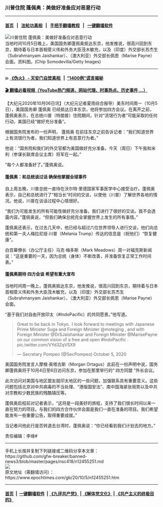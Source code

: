 ### 川普住院 蓬佩奥：美做好准备应对恶意行动
------------------------

#### [首页](https://github.com/gfw-breaker/banned-news3/blob/master/README.md) &nbsp;&nbsp;|&nbsp;&nbsp; [法轮功真相](https://github.com/begood0513/basic/blob/master/README.md)  &nbsp;&nbsp;|&nbsp;&nbsp; [手把手翻墙教程](https://github.com/gfw-breaker/guides/wiki)  &nbsp;&nbsp;|&nbsp;&nbsp; [一键翻墙软件](https://github.com/gfw-breaker/nogfw/blob/master/README.md)  



<div><img alt="川普住院 蓬佩奥：美做好准备应对恶意行动" class="attachment-djy_600_400 size-djy_600_400 wp-post-image" src="https://i.epochtimes.com/assets/uploads/2020/10/GettyImages-1056359598-600x400.jpg"/>
<div class="caption">
 当地时间10月5日晚上，美国国务卿蓬佩奥抵达东京，他发推说，很高兴回到东京，期待着与日本首相菅义伟和外务大臣茂木敏充，以及（印度）外交部长苏杰生（Subrahmanyam Jaishankar）、（澳大利亚）外交部长佩恩（Marise Payne）会面。资料图。(Chip Somodevilla/Getty Images)
</div></div><hr/>

#### 💥 [《伪火》 - 天安门自焚真相 ](http://158.247.195.190:10000/videos/blog/weihuo.html)&nbsp; |&nbsp; [“1400例”谎言揭秘  ](http://158.247.195.190:10000/videos/blog/jiexi1400.html)

#### [ 🎬  翻墙必看视频（YouTube热门频道、网站代理、时事热点、历史事件 ...）](https://github.com/gfw-breaker/links/blob/master/banned.md)

<div><p>
 【大纪元2020年10月06日讯】（大纪元记者夏雨综合报导）美东时间周一（10月5日），美国国务卿
 <ok href="https://www.epochtimes.com/gb/tag/%E8%93%AC%E4%BD%A9%E5%A5%A5.html">
  蓬佩奥
 </ok>
 已经抵达日本东京，他将参加四方会议。在离开之前，蓬佩奥表示，在总统川普（特朗普）住院期间，针对“流氓行为者”可能采取的任何行动，美国已经“做好充分准备”。
</p>
<p>
 根据国务院发布的一份声明，
 <ok href="https://www.epochtimes.com/gb/tag/%E8%93%AC%E4%BD%A9%E5%A5%A5.html">
  蓬佩奥
 </ok>
 在前往东京之前告诉记者：“我们知道世界上有流氓行为者，我们知道世界上有恶意行为者。”
</p>
<p>
 他说：“国务院和我们的外交官都为美国做好充分准备。今天（周日）下午我和米利（参谋长联席会议主席）将军在一起。”
</p>
<p>
 “每个人都准备好了。”蓬佩奥说。
</p>
<h4>
 蓬佩奥：和总统谈过话 确保他掌握全球事件
</h4>
<p>
 自上周五晚，川普总统一直待在沃尔特·里德国家军事医学中心接受治疗。蓬佩奥表示，自己和总统进行了“相当长”时间的交谈，以使他（川普）了解世界各地的情况。他说，川普在谈话过程中心情很好。
</p>
<p>
 “我们为可能发生的所有可能性做好充分准备。我们进行了很好的交谈。我不会透露内容。”蓬佩奥说，“但我们确保总统完全掌握世界上发生的所有事情。”
</p>
<p>
 蓬佩奥还表示，在过去几天中，他已经与超过六位世界领导人进行交谈，他们向总统和第一夫人梅拉尼娅·川普（Melania Trump）传达的信息是（祝他们）“恢复健康”。
</p>
<p>
 白宫幕僚长（办公厅主任）马克·梅多斯（Mark Meadows）周一对福克斯新闻说：“这是重要的一天，因为总统（身体）不断改善，并准备恢复正常工作时间表。”
</p>
<h4>
 蓬佩奥期待
 <ok href="https://www.epochtimes.com/gb/tag/%E5%9B%9B%E6%96%B9%E4%BC%9A%E8%B0%88.html">
  四方会谈
 </ok>
 希望有重大宣布
</h4>
<p>
 当地时间周一晚上，蓬佩奥抵达东京，他发推说，很高兴回到东京，期待着与日本首相菅义伟和外务大臣茂木敏充，以及（印度）外交部长苏杰生（Subrahmanyam Jaishankar）、（澳大利亚）外交部长佩恩（Marise Payne）会面。
</p>
<p>
 “基于我们对自由开放印太（#IndoPacific）的共同愿景。”他写道。
</p>
<p>
</p>
<blockquote class="twitter-tweet">
 <p dir="ltr" lang="en">
  Great to be back in Tokyo.  I look forward to meetings with Japanese Prime Minister Suga and Foreign Minister
  <ok href="https://twitter.com/moteging?ref_src=twsrc%5Etfw">
   @moteging
  </ok>
  , and with Foreign Minister
  <ok href="https://twitter.com/DrSJaishankar?ref_src=twsrc%5Etfw">
   @DrSJaishankar
  </ok>
  and Foreign Minister
  <ok href="https://twitter.com/MarisePayne?ref_src=twsrc%5Etfw">
   @MarisePayne
  </ok>
  on our common vision of a free and open
  <ok href="https://twitter.com/hashtag/IndoPacific?src=hash&amp;ref_src=twsrc%5Etfw">
   #IndoPacific
  </ok>
  .
  <ok href="https://t.co/VYd3ZqVSX9">
   pic.twitter.com/VYd3ZqVSX9
  </ok>
 </p>
 <p>
  — Secretary Pompeo (@SecPompeo)
  <ok href="https://twitter.com/SecPompeo/status/1313157741863731201?ref_src=twsrc%5Etfw">
   October 5, 2020
  </ok>
 </p>
</blockquote>
<p>
 <p>
  美国国务院发言人摩根‧奥塔古斯（Morgan Ortagus）此前在一份声明中说，国务卿蓬佩奥将于10月4日至6日访问东京，参加在那里举行的“
  <ok href="https://www.epochtimes.com/gb/tag/%E5%9B%9B%E6%96%B9%E5%90%8C%E7%9B%9F.html">
   四方同盟
  </ok>
  ”外长会议。
 </p>
 <p>
  此次访问对美国与地区盟友就印太地区的一些问题，加强联系具有重要意义。这些问题包括北京对中共病毒的不当处理、“港版国安法”、南中国海紧张局势以及中共对宗教和少数民族的残酷镇压等。
 </p>
 <p>
  蓬佩奥启程前对记者表示，“这将是一段美好的旅程，支持了我们很长时间以来一直在努力的项目。与我们的四方合作伙伴会面是我们一直在准备的项目。我们希望能发布一些重要公告，取得重要成就。”
 </p>
 <p>
  当记者问他此行是否转道去台湾时，蓬佩奥说：“你已经看到我们计划去的地方。”
 </p>
 <p>
  责任编辑：李缘#
 </p>
</p></div>
<hr/>
手机上长按并复制下列链接或二维码分享本文章：<br/>
https://github.com/gfw-breaker/banned-news3/blob/master/pages/nsc418/n12455251.md <br/>
<a href='https://github.com/gfw-breaker/banned-news3/blob/master/pages/nsc418/n12455251.md'><img src='https://github.com/gfw-breaker/banned-news3/blob/master/pages/nsc418/n12455251.md.png'/></a> <br/>
原文地址（需翻墙访问）：https://www.epochtimes.com/gb/20/10/5/n12455251.htm


------------------------
#### [首页](https://github.com/gfw-breaker/banned-news3/blob/master/README.md) &nbsp;|&nbsp; [一键翻墙软件](https://github.com/gfw-breaker/nogfw/blob/master/README.md) &nbsp;| [《九评共产党》](https://github.com/gfw-breaker/9ping.md/blob/master/README.md#九评之一评共产党是什么) | [《解体党文化》](https://github.com/gfw-breaker/jtdwh.md/blob/master/README.md) | [《共产主义的终极目的》](https://github.com/gfw-breaker/gczydzjmd.md/blob/master/README.md)


<img src='http://gfw-breaker.win/banned-news3/pages/nsc418/n12455251.md' width='0px' height='0px'/>